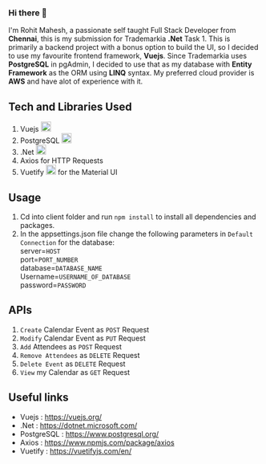 ### Hi there 👋 
I'm Rohit Mahesh, a passionate self taught Full Stack Developer from **Chennai**, this is my submission for Trademarkia **.Net** Task 1. This is primarily a backend project with a bonus option to build the UI, so I decided to use my favourite frontend framework, **Vuejs**. Since Trademarkia uses **PostgreSQL** in pgAdmin, I decided to use that as my database with **Entity Framework** as the ORM using **LINQ** syntax. My preferred cloud provider is **AWS** and have alot of experience with it. 


## Tech and Libraries Used
1. Vuejs <code><img height="20" src="https://avatars.githubusercontent.com/u/6128107?s=280&v=4"></code><br/> 
2. PostgreSQL <code><img height="20" src="https://upload.wikimedia.org/wikipedia/commons/2/29/Postgresql_elephant.svg"></code> 
3. .Net <code><img height="20" src="https://www.pngitem.com/pimgs/m/33-335825_-net-core-logo-png-transparent-png.png"></code>
4. Axios for HTTP Requests
5. Vuetify <code><img height="20" src="https://seeklogo.com/images/V/vuetify-logo-3BCF73C928-seeklogo.com.png"></code> for the Material UI

## Usage

1. Cd into client folder and run `npm install` to install all dependencies and packages.
2. In the appsettings.json file change the following parameters in `Default Connection` for the database:<br/>
        server=`HOST` <br/> port=`PORT_NUMBER`<br/> database=`DATABASE_NAME` <br/> Username=`USERNAME_OF_DATABASE` <br/>password=`PASSWORD`

## APIs

1. `Create` Calendar Event as `POST` Request
2. `Modify` Calendar Event as `PUT` Request
3. `Add` Attendees as `POST` Request
4. `Remove Attendees` as `DELETE` Request
5. `Delete Event` as `DELETE` Request
6. `View` my Calendar as `GET` Request

## Useful links

* Vuejs : https://vuejs.org/
* .Net : https://dotnet.microsoft.com/
* PostgreSQL :  https://www.postgresql.org/
* Axios : https://www.npmjs.com/package/axios
* Vuetify : https://vuetifyjs.com/en/


